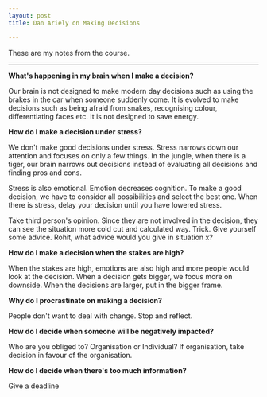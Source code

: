 ```yaml
---
layout: post
title: Dan Ariely on Making Decisions

---
```


These are my notes from the course. 

---


 **What's happening in my brain when I make a decision?**
 
 Our brain is not designed to make modern day decisions such as using the brakes in the car when someone suddenly come. It is evolved to make decisions such as being afraid from snakes, recognising colour, differentiating faces etc.  It is not designed to save energy.

**How do I make a decision under stress?**
 
 We don't make good decisions under stress. Stress narrows down our attention and focuses on only a few things. In the jungle, when there is a tiger, our brain narrows out decisions instead of evaluating all decisions and finding pros and cons. 

 Stress is also emotional. Emotion decreases cognition. To make a good decision, we have to consider all possibilities and select the best one. When there is stress, delay your decision until you have lowered stress. 
 
 Take third person's opinion. Since they are not involved in the decision, they can see the situation more cold cut and calculated way. Trick. Give yourself some advice. Rohit, what advice would you give in situation x? 

**How do I make a decision when the stakes are high?**

When the stakes are high, emotions are also high and more people would look at the decision. When a decision gets bigger, we focus more on downside. When the decisions are larger, put in the bigger frame. 

**Why do I procrastinate on making a decision?**

People don't want to deal with change. Stop and reflect. 

**How do I decide when someone will be negatively impacted?**

Who are you obliged to? Organisation or Individual? If organisation, take decision in favour of the organisation. 

**How do I decide when there's too much information?**

Give a deadline 
